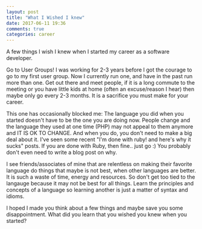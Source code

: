 ```yaml
---
layout: post
title: "What I Wished I knew"
date: 2017-06-11 19:36
comments: true
categories: career
---
```


A few things I wish I knew when I started my career as a software developer.

Go to User Groups! I was working for 2-3 years before I got the courage to go to my first user group. Now I currently run one, and have in the past run more than one. Get out there and meet people, if it is a long commute to the meeting or you have little kids at home (often an excuse/reason I hear) then maybe only go every 2-3 months. It is a sacrifice you must make for your career. 

This one has occasionally blocked me: The language you did when you started doesn't have to be the one you are doing now. People change and the language they used at one time (PHP) may not appeal to them anymore and IT IS OK TO CHANGE. And when you do, you don't need to make a big deal about it. I've seen some recent "I'm done with ruby! and here's why it sucks" posts. If you are done with Ruby, then fine.. just go :) You probably don't even need to write a blog post on why.

I see friends/associates of mine that are relentless on making their favorite language do things that maybe is not best, when other languages are better. It is such a waste of time, energy and resources. So don't get too tied to the langauge because it may not be best for all things. Learn the principles and concepts of a language so learning another is just a matter of syntax and idioms. 

I hoped I made you think about a few things and maybe save you some disappointment. What did you learn that you wished you knew when you started? 

